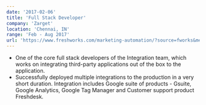 ```yaml
---
date: '2017-02-06'
title: 'Full Stack Developer'
company: 'Zarget'
location: 'Chennai, IN'
range: 'Feb - Aug 2017'
url: 'https://www.freshworks.com/marketing-automation/?source=fworks&medium=referral&campaign=fworks_product_nav'
---
```


- One of the core full stack developers of the Integration team, which works on integrating third-party
applications out of the box to the application.
- Successfully deployed multiple integrations to the production in a very short duration. Integration
includes Google suite of products - Gsuite, Google Analytics, Google Tag Manager and Customer
support product Freshdesk.